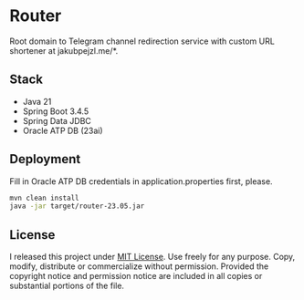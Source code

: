 # Router

Root domain to Telegram channel redirection service with custom URL shortener at jakubpejzl.me/*.

## Stack

-   Java 21
-   Spring Boot 3.4.5
-   Spring Data JDBC
-   Oracle ATP DB (23ai)

## Deployment

Fill in Oracle ATP DB credentials in application.properties first, please.

```bash
mvn clean install
java -jar target/router-23.05.jar
```

## License

I released this project under [MIT License](https://opensource.org/license/mit). Use freely for any purpose. Copy, modify, distribute or commercialize without permission. Provided the copyright notice and permission notice are included in all copies or substantial portions of the file.
